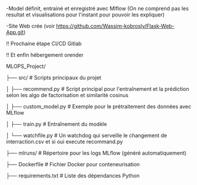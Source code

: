 
 
-Model définit, entrainé et enregistré avec Mlflow (On ne comprend pas les resultat et visualisations pour l'instant pour pouvoir les expliquer)

-Site Web crée (voir https://github.com/Wassim-kobrosly/Flask-Web-App.git)

!! Prochaine étape CI/CD Gitlab 

!! Et enfin hébergement orender


MLOPS_Project/

├── src/                     # Scripts principaux du projet

│   ├── recommend.py         # Script principal pour l'entraînement et la prédiction selon les algo de factorisation et similaritè cosinus

│   ├── custom_model.py      # Exemple pour le prétraitement des données avec MLflow

│   ├── train.py             # Entraînement du modèle

│   └── watchfile.py         # Un watchdog qui serveille le changement de interraction.csv et si oui execute recommand.py

├── mlruns/                  # Répertoire pour les logs MLflow (généré automatiquement)

├── Dockerfile               # Fichier Docker pour conteneurisation

├── requirements.txt         # Liste des dépendances Python
